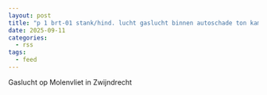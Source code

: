 ```yaml
---
layout: post
title: "p 1 brt-01 stank/hind. lucht gaslucht binnen autoschade ton kamp molenvliet zwijndrecht 186332"
date: 2025-09-11
categories: 
  - rss
tags: 
  - feed
---
```


Gaslucht op Molenvliet in Zwijndrecht
